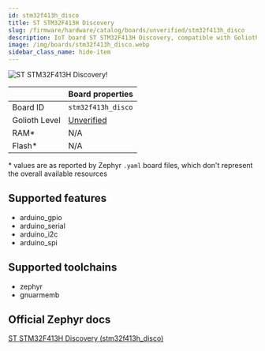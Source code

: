 ```yaml
---
id: stm32f413h_disco
title: ST STM32F413H Discovery
slug: /firmware/hardware/catalog/boards/unverified/stm32f413h_disco
description: IoT board ST STM32F413H Discovery, compatible with Golioth at unverified level.
image: /img/boards/stm32f413h_disco.webp
sidebar_class_name: hide-item
---
```


[//]: # (This is an auto-generated file, do not edit! Changes to it will be lost upon re-generation)

![ST STM32F413H Discovery!](/img/boards/stm32f413h_disco.webp "ST STM32F413H Discovery")

|                | Board properties     |
| -------------  | -------------------- |
| Board ID       | `stm32f413h_disco` |
| Golioth Level  | [Unverified](/firmware/hardware#unverified-boards) |
| RAM*           | N/A |
| Flash*         | N/A |

\* values are as reported by Zephyr `.yaml` board files, which don't represent the overall available resources



## Supported features

* arduino_gpio
* arduino_serial
* arduino_i2c
* arduino_spi

## Supported toolchains

* zephyr
* gnuarmemb

## Official Zephyr docs

[ST STM32F413H Discovery (stm32f413h_disco)](https://docs.zephyrproject.org/latest/boards/st/stm32f413h_disco/doc/index.html)

